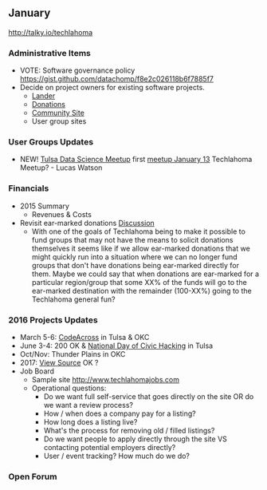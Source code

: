 ## January
http://talky.io/techlahoma

### Administrative Items
* VOTE: Software governance policy https://gist.github.com/datachomp/f8e2c026118b6f7885f7
* Decide on project owners for existing software projects.
  * [Lander](https://github.com/techlahoma/techlahoma_lander)
  * [Donations](https://github.com/techlahoma/techlahoma_donations)
  * [Community Site](https://github.com/techlahoma/techlahoma)
  * User group sites

### User Groups Updates
* NEW! [Tulsa Data Science Meetup](http://www.meetup.com/Tulsa-Data-Science-Meetup/) first [meetup January 13](http://www.meetup.com/Tulsa-Data-Science-Meetup/events/227590351/)
Techlahoma Meetup? - Lucas Watson

### Financials
* 2015 Summary
  * Revenues & Costs
* Revisit ear-marked donations [Discussion](https://github.com/techlahoma/techlahoma_donations/issues/10)
  * With one of the goals of Techlahoma being to make it possible to
    fund groups that may not have the means to solicit donations
    themselves it seems like if we allow ear-marked donations that we
    might quickly run into a situation where we can no longer fund
    groups that don't have donations being ear-marked directly for them.
    Maybe we could say that when donations are ear-marked for a
    particular region/group that some XX% of the funds will go to the
    ear-marked destination with the remainder (100-XX%) going to the
    Techlahoma general fun?


### 2016 Projects Updates
* March 5-6: [CodeAcross](http://codeacross.us/) in Tulsa & OKC
* June 3-4: 200 OK & [National Day of Civic Hacking](http://hackforchange.org/) in Tulsa
* Oct/Nov: Thunder Plains in OKC
* 2017: [View Source](https://viewsourceconf.org/) OK ?
* Job Board
  * Sample site http://www.techlahomajobs.com
  * Operational questions:
      * Do we want full self-service that goes directly on the site OR
        do we want a review process?
      * How / when does a company pay for a listing?
      * How long does a listing live?
      * What's the process for removing old / filled listings?
      * Do we want people to apply directly through the site VS contacting potential employers directly?
      * User / event tracking? How much do we do?


### Open Forum
